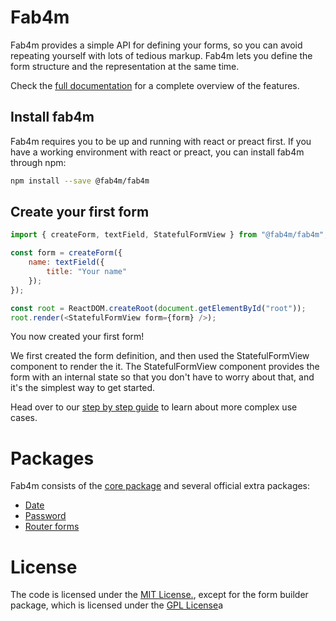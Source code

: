 # Fab4m

Fab4m provides a simple API for defining your forms, so you can avoid
repeating yourself with lots of tedious markup. Fab4m lets you define
the form structure and the representation at the same time.

Check the [full documentation](https://fab4m.org/) for a complete overview of the features.
## Install fab4m

Fab4m requires you to be up and running with react or preact first.
If you have a working environment with react or preact, you can install
fab4m through npm:

```bash
npm install --save @fab4m/fab4m
```

## Create your first form

```javascript
import { createForm, textField, StatefulFormView } from "@fab4m/fab4m";

const form = createForm({
    name: textField({
        title: "Your name"
    });
});

const root = ReactDOM.createRoot(document.getElementById("root"));
root.render(<StatefulFormView form={form} />);

```

You now created your first form!

We first created the form definition, and then used the
StatefulFormView component to render the it. The StatefulFormView
component provides the form with an internal state so that you don't
have to worry about that, and it's the simplest way to get started.

Head over to our [step by step guide](https://fab4m.org/guide/define-a-form) to learn about more complex use cases.

# Packages

Fab4m consists of the [core package](packages/core/README.md) and several official
extra packages:

* [Date](packages/date/README.md)
* [Password](packages/password/README.md)
* [Router forms](packages/routerforms/README.md)

# License

The code is licensed under the [MIT License.](LICENSE), except for the form builder package, which
is licensed under the [GPL License](https://www.gnu.org/licenses/gpl-3.0.txt)a
